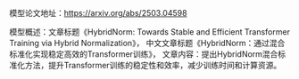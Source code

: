 模型论文地址：https://arxiv.org/abs/2503.04598

模型概述：文章标题《HybridNorm: Towards Stable and Efficient Transformer Training via Hybrid Normalization》，
中文文章标题《HybridNorm：通过混合标准化实现稳定高效的Transformer训练》，
文章内容：提出HybridNorm混合标准化方法，提升Transformer训练的稳定性和效率，减少训练时间和计算资源。
